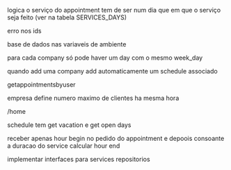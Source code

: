logica o serviço do appointment tem de ser num dia que em que o serviço seja feito
(ver na tabela SERVICES_DAYS)

erro nos ids

base de dados nas variaveis de ambiente

para cada company só pode haver um day com o mesmo week_day

quando add uma company add automaticamente um schedule associado

getappointmentsbyuser

empresa define numero maximo de clientes ha mesma hora

/home

schedule tem get vacation e get open days

receber apenas hour begin no pedido do appointment e depoois
consoante a duracao do service calcular hour end

implementar interfaces para services repositorios 



